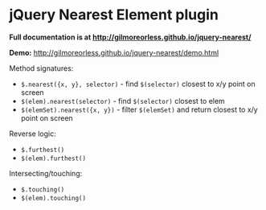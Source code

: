 jQuery Nearest Element plugin
======

**Full documentation is at <http://gilmoreorless.github.io/jquery-nearest/>**

**Demo:** <http://gilmoreorless.github.io/jquery-nearest/demo.html>

Method signatures:

 * `$.nearest({x, y}, selector)` - find `$(selector)` closest to x/y point on screen
 * `$(elem).nearest(selector)` - find `$(selector)` closest to elem
 * `$(elemSet).nearest({x, y})` - filter `$(elemSet)` and return closest to x/y point on screen

Reverse logic:

 * `$.furthest()`
 * `$(elem).furthest()`

Intersecting/touching:

 * `$.touching()`
 * `$(elem).touching()`

